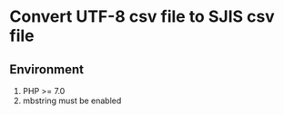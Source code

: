 # Convert UTF-8 csv file to SJIS csv file

## Environment

1. PHP >= 7.0
2. mbstring must be enabled
